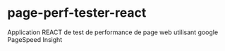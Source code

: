 # page-perf-tester-react
Application REACT de test de performance de page web utilisant google PageSpeed Insight
